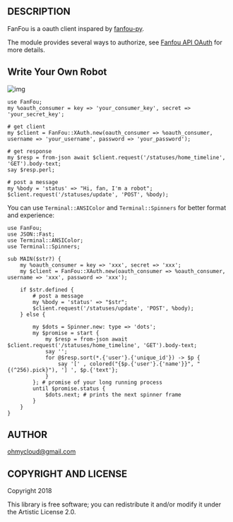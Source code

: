 ## DESCRIPTION

FanFou is a oauth client inspared by [fanfou-py](https://docs.setq.me/oh-my-robot/fanfou-api.html).  

The module provides several ways to authorize,  see [Fanfou API OAuth](https://github.com/FanfouAPI/FanFouAPIDoc/wiki/Oauth) for more details.

## Write Your Own Robot

![img](http://photo1.fanfou.com/v1/mss_3d027b52ec5a4d589e68050845611e68/ff/n0/0f/qm/xd_368058.jpg@596w_1l.jpg)

```perl6
use FanFou;
my %oauth_consumer = key => 'your_consumer_key', secret => 'your_secret_key';

# get client
my $client = FanFou::XAuth.new(oauth_consumer => %oauth_consumer, username => 'your_username', password => 'your_password');

# get response
my $resp = from-json await $client.request('/statuses/home_timeline', 'GET').body-text;
say $resp.perl;

# post a message
my %body = 'status' => "Hi, fan, I'm a robot";
$client.request('/statuses/update', 'POST', %body);
```

You can use `Terminal::ANSIColor` and `Terminal::Spinners` for better format and experience:

```perl6
use FanFou;
use JSON::Fast;
use Terminal::ANSIColor;
use Terminal::Spinners;

sub MAIN($str?) {
    my %oauth_consumer = key => 'xxx', secret => 'xxx';
    my $client = FanFou::XAuth.new(oauth_consumer => %oauth_consumer, username => 'xxx', password => 'xxx');

    if $str.defined {
        # post a message
        my %body = 'status' => "$str";
        $client.request('/statuses/update', 'POST', %body);
    } else {

        my $dots = Spinner.new: type => 'dots';
        my $promise = start {
            my $resp = from-json await $client.request('/statuses/home_timeline', 'GET').body-text;
            say '';
            for @$resp.sort(*.{'user'}.{'unique_id'}) -> $p {
                say '[' , colored("{$p.{'user'}.{'name'}}", "{(^256).pick}"), '] ', $p.{'text'};
            }
        }; # promise of your long running process
        until $promise.status {
            $dots.next; # prints the next spinner frame
        }
    }
}
```

## AUTHOR

ohmycloud@gmail.com

## COPYRIGHT AND LICENSE

Copyright 2018

This library is free software; you can redistribute it and/or modify it under the Artistic License 2.0.
